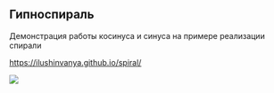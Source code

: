 ## Гипноспираль

Демонстрация работы косинуса и синуса на примере реализации спирали

https://ilushinvanya.github.io/spiral/

![](https://thepresentation.ru/img/tmb/5/403252/6f99d3a1b7ea5ec6d2007e78b22c20e7-800x.jpg)

